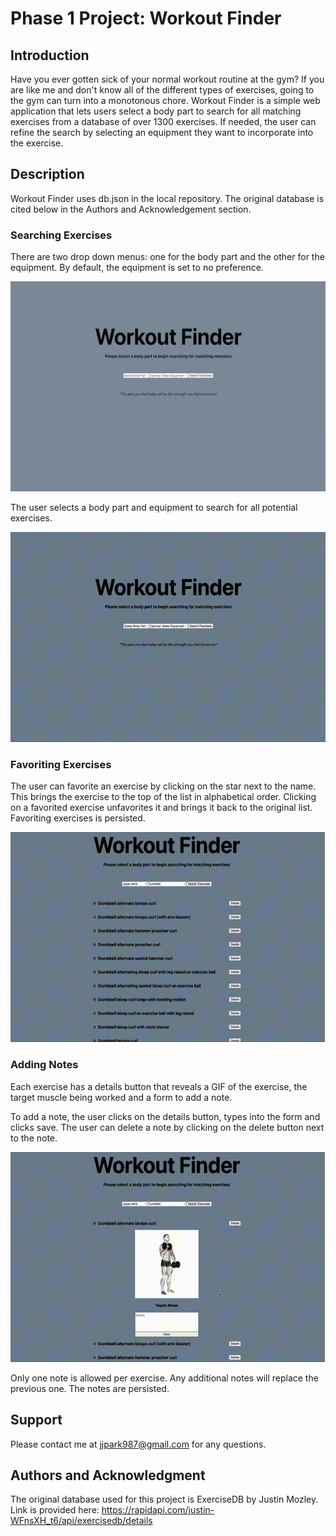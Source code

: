 # Phase 1 Project: Workout Finder

## Introduction

Have you ever gotten sick of your normal workout routine at the gym? If you are like me and don't know all of the different types of exercises, going to the gym can turn into a monotonous chore. Workout Finder is a simple web application that lets users select a body part to search for all matching exercises from a database of over 1300 exercises. If needed, the user can refine the search by selecting an equipment they want to incorporate into the exercise.

## Description

Workout Finder uses db.json in the local repository. The original database is cited below in the Authors and Acknowledgement section.

### Searching Exercises

There are two drop down menus: one for the body part and the other for the equipment. By default, the equipment is set to no preference.

![alt text](gifs-and-videos/initial.jpg)

The user selects a body part and equipment to search for all potential exercises.

![alt text](gifs-and-videos/searching.gif)

### Favoriting Exercises

The user can favorite an exercise by clicking on the star next to the name. This brings the exercise to the top of the list in alphabetical order. Clicking on a favorited exercise unfavorites it and brings it back to the original list. Favoriting exercises is persisted.

![alt text](gifs-and-videos/favoriting.gif)

### Adding Notes

Each exercise has a details button that reveals a GIF of the exercise, the target muscle being worked and a form to add a note.

To add a note, the user clicks on the details button, types into the form and clicks save. The user can delete a note by clicking on the delete button next to the note.

![alt text](gifs-and-videos/note.gif)

Only one note is allowed per exercise. Any additional notes will replace the previous one. The notes are persisted.

## Support

Please contact me at jjpark987@gmail.com for any questions.

## Authors and Acknowledgment

The original database used for this project is ExerciseDB by Justin Mozley. Link is provided here:
https://rapidapi.com/justin-WFnsXH_t6/api/exercisedb/details